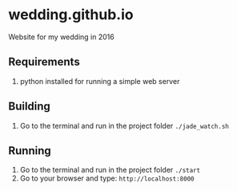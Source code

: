 # wedding.github.io
Website for my wedding in 2016

## Requirements
1. python installed for running a simple web server

## Building
1. Go to the terminal and run in the project folder `./jade_watch.sh`

## Running

1. Go to the terminal and run in the project folder `./start`
2. Go to your browser and type: `http://localhost:8000`
